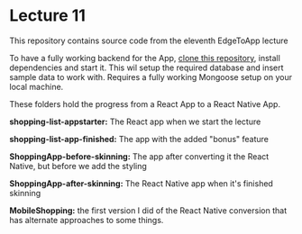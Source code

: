 # Lecture 11
This repository contains source code from the eleventh EdgeToApp lecture

To have a fully working backend for the App, [clone this repository](https://github.com/jenschr/product_api), install dependencies and start it. This wil setup the required database and insert sample data to work with. Requires a fully working Mongoose setup on your local machine.

These folders hold the progress from a React App to a React Native App. 

**shopping-list-appstarter:** The React app when we start the lecture

**shopping-list-app-finished:** The app with the added "bonus" feature

**ShoppingApp-before-skinning:** The app after converting it the React Native, but before we add the styling

**ShoppingApp-after-skinning:** The React Native app when it's finished skinning

**MobileShopping:** the first version I did of the React Native conversion that has alternate approaches to some things.
